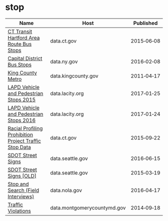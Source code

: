 # stop

Name | Host | Published
---- | ---- | ---------
[CT Transit Hartford Area Route Bus Stops](../datasets/n4zd-qppb.md) | data.ct.gov | 2015&#x2011;06&#x2011;08
[Capital District Bus Stops](../datasets/wgnh-hpq9.md) | data.ny.gov | 2016&#x2011;02&#x2011;08
[King County Metro](../datasets/pd2q-kmme.md) | data.kingcounty.gov | 2011&#x2011;04&#x2011;17
[LAPD Vehicle and Pedestrian Stops 2015](../datasets/fmpk-vq3h.md) | data.lacity.org | 2017&#x2011;01&#x2011;25
[LAPD Vehicle and Pedestrian Stops 2016](../datasets/ghrm-j3er.md) | data.lacity.org | 2017&#x2011;01&#x2011;24
[Racial Profiling Prohibition Project Traffic Stop Data](../datasets/g7s9-f7az.md) | data.ct.gov | 2015&#x2011;09&#x2011;22
[SDOT Street Signs](../datasets/atig-uucb.md) | data.seattle.gov | 2016&#x2011;06&#x2011;15
[SDOT Street Signs [OLD]](../datasets/kb3s-zi3z.md) | data.seattle.gov | 2015&#x2011;03&#x2011;19
[Stop and Search (Field Interviews)](../datasets/kitu-f4uy.md) | data.nola.gov | 2016&#x2011;04&#x2011;17
[Traffic Violations](../datasets/4mse-ku6q.md) | data.montgomerycountymd.gov | 2014&#x2011;09&#x2011;18

